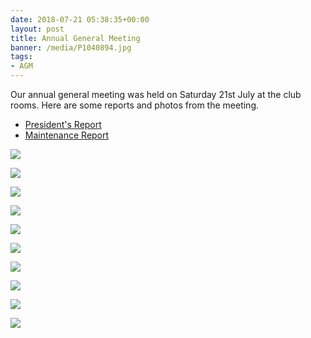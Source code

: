 ```yaml
---
date: 2018-07-21 05:38:35+00:00
layout: post
title: Annual General Meeting
banner: /media/P1040894.jpg
tags:
- AGM
---
```


Our annual general meeting was held on Saturday 21st July at the club rooms. Here are some reports and photos from the meeting.

  * [President's Report](/media/Presidents_Report_AGM_2018.pdf)
  * [Maintenance Report](/media/Maintenance_Report_AGM_2018.pdf)


![](/media/P1040893.jpg)

![](/media/P1040894.jpg)

![](/media/P1040896.jpg)

![](/media/P1040897.jpg)

![](/media/P1040898.jpg)

![](/media/P1040899.jpg)

![](/media/P1040902.jpg)

![](/media/P1040905.jpg)

![](/media/P1040906.jpg)

![](/media/P1040907.jpg)

